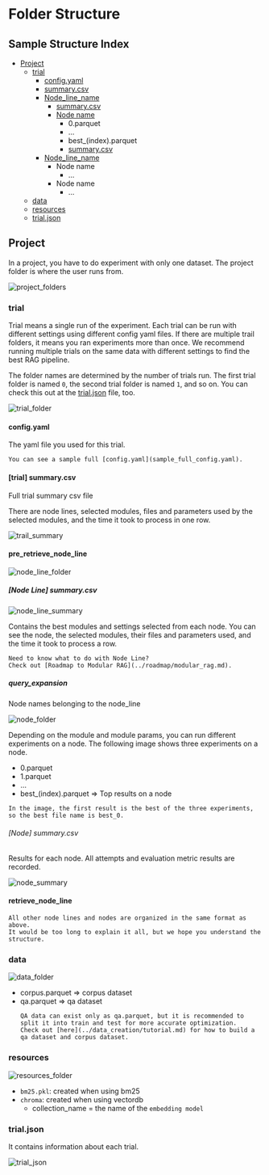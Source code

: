 # Folder Structure

## Sample Structure Index
- [Project](#project)
  - [trial](#trial)
    - [config.yaml](#configyaml)
    - [summary.csv](#trial-summarycsv)
    - [Node_line_name](#pre-retrieve-node-line)
      - [summary.csv](#node-line-summarycsv)
      - [Node name](#query-expansion)
        - 0.parquet
        - ...
        - best_(index).parquet
        - [summary.csv](#node-summarycsv)
    - [Node_line_name](#retrieve-node-line)
      - Node name
        - ...
      - Node name
        - ...
  - [data](#data)
  - [resources](#resources)
  - [trial.json](#trialjson)


## Project
In a project, you have to do experiment with only one dataset.
The project folder is where the user runs from.
    
![project_folders](../_static/project_folders.png)
        
### trial

Trial means a single run of the experiment.
Each trial can be run with different settings using different config yaml files.
If there are multiple trail folders, it means you ran experiments more than once. 
We recommend running multiple trials on the same data with different settings to find the best RAG pipeline.
        
The folder names are determined by the number of trials run. 
The first trial folder is named `0`, the second trial folder is named `1`, and so on.
You can check this out at the [trial.json](#trialjson) file, too.
        
![trial_folder](../_static/trial_folder.png)
        
#### config.yaml
The yaml file you used for this trial.
```{Tip}
You can see a sample full [config.yaml](sample_full_config.yaml).
```
#### [trial] summary.csv
Full trial summary csv file


There are node lines, selected modules, files and parameters used by the selected modules, 
and the time it took to process in one row.
    
![trail_summary](../_static/trial_summary.png)
    
#### pre_retrieve_node_line
![node_line_folder](../_static/node_line_folder.png)

    
    
##### [Node Line] summary.csv
![node_line_summary](../_static/node_line_summary.png)

Contains the best modules and settings selected from each node.
You can see the node, the selected modules, their files and parameters used, and the time it took to process a row.

```{seealso}
Need to know what to do with Node Line?
Check out [Roadmap to Modular RAG](../roadmap/modular_rag.md).
```

        
##### query_expansion
Node names belonging to the node_line
        
![node_folder](../_static/node_folder.png)
        
Depending on the module and module params, you can run different experiments on a node. 
The following image shows three experiments on a node.
        
- 0.parquet
- 1.parquet
- …
- best_(index).parquet ⇒ Top results on a node

```{tip}
In the image, the first result is the best of the three experiments, so the best file name is best_0.
```

  
###### [Node] summary.csv
Results for each node. All attempts and evaluation metric results are recorded.
  
![node_summary](../_static/node_summary.png)
     
#### retrieve_node_line

```{attention}
All other node lines and nodes are organized in the same format as above. 
It would be too long to explain it all, but we hope you understand the structure.
```
    
### data

![data_folder](../_static/data_folder.png)

- corpus.parquet ⇒ corpus dataset
- qa.parquet ⇒ qa dataset
  ```{tip}
  QA data can exist only as qa.parquet, but it is recommended to split it into train and test for more accurate optimization. 
  Check out [here](../data_creation/tutorial.md) for how to build a qa dataset and corpus dataset.
  ```

### resources

![resources_folder](../_static/resources_folder.png)

- `bm25.pkl`: created when using bm25
- `chroma`: created when using vectordb
    - collection_name = the name of the `embedding model`

### trial.json
        
It contains information about each trial.
        
![trial_json](../_static/trial_json.png)
